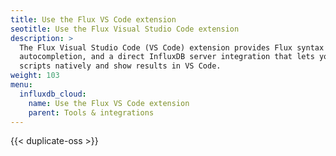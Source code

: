 ```yaml
---
title: Use the Flux VS Code extension
seotitle: Use the Flux Visual Studio Code extension
description: >
  The Flux Visual Studio Code (VS Code) extension provides Flux syntax highlighting,
  autocompletion, and a direct InfluxDB server integration that lets you run Flux
  scripts natively and show results in VS Code.
weight: 103
menu:
  influxdb_cloud:
    name: Use the Flux VS Code extension
    parent: Tools & integrations
---
```


{{< duplicate-oss >}}